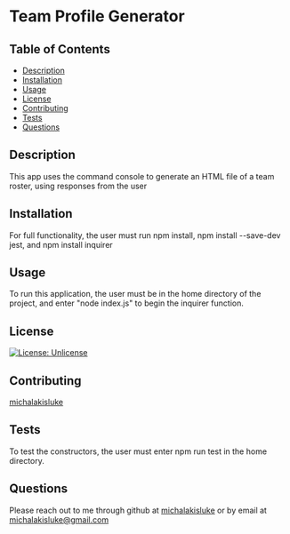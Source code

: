 # Team Profile Generator

  ## Table of Contents
  * [Description](#description)
  * [Installation](#installation)
  * [Usage](#usage)
  * [License](#license)
  * [Contributing](#contributing)
  * [Tests](#tests)
  * [Questions](#questions)
  
  ## Description
  This app uses the command console to generate an HTML file of a team roster, using responses from the user

  ## Installation
  For full functionality, the user must run npm install, npm install --save-dev jest, and npm install inquirer

  ## Usage
  To run this application, the user must be in the home directory of the project, and enter "node index.js" to begin the inquirer function. 

  ## License
  [![License: Unlicense](https://img.shields.io/badge/license-Unlicense-blue.svg)](http://unlicense.org/)

  ## Contributing
  [michalakisluke](https://github.com/michalakisluke)  

  ## Tests
  To test the constructors, the user must enter npm run test in the home directory.

  ## Questions
  Please reach out to me through github at [michalakisluke](https://github.com/michalakisluke) or by email at michalakisluke@gmail.com

  